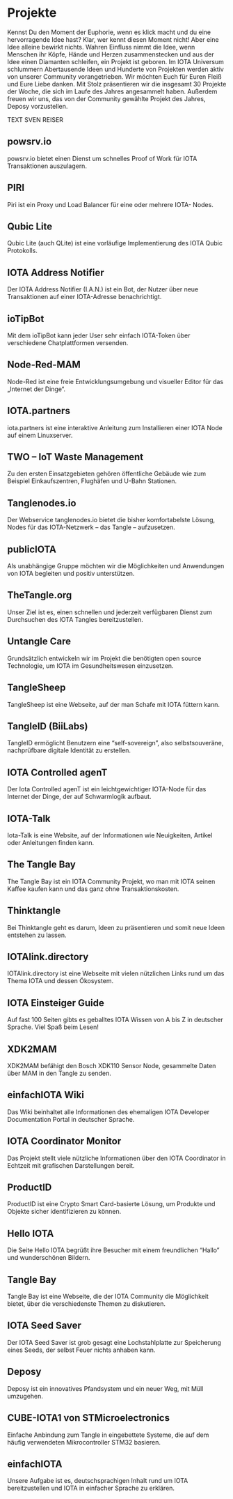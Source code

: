 # Projekte
Kennst Du den Moment der Euphorie, wenn es klick macht und du eine hervorragende Idee hast? Klar, wer kennt diesen Moment nicht! Aber eine Idee alleine bewirkt nichts. Wahren Einfluss nimmt die Idee, wenn Menschen ihr Köpfe, Hände und Herzen zusammenstecken und aus der Idee einen Diamanten schleifen, ein Projekt ist geboren. Im IOTA Universum schlummern Abertausende Ideen und Hunderte von Projekten werden aktiv von unserer Community vorangetrieben. Wir möchten Euch für Euren Fleiß und Eure Liebe danken. Mit Stolz präsentieren wir die insgesamt 30 Projekte der Woche, die sich im Laufe des Jahres angesammelt haben. Außerdem freuen wir uns, das von der Community gewählte Projekt des Jahres, Deposy vorzustellen.

TEXT SVEN REISER

## powsrv.io
powsrv.io bietet einen Dienst um schnelles Proof of Work für IOTA Transaktionen auszulagern.

## PIRI
Piri ist ein Proxy und Load Balancer für eine oder mehrere IOTA- Nodes.

## Qubic Lite
Qubic Lite (auch QLite) ist eine vorläufige Implementierung des IOTA Qubic Protokolls.

## IOTA Address Notifier
Der IOTA Address Notifier (I.A.N.) ist ein Bot, der Nutzer über neue Transaktionen auf einer IOTA-Adresse benachrichtigt.

## ioTipBot
Mit dem ioTipBot kann jeder User sehr einfach IOTA-Token über verschiedene Chatplattformen versenden.

## Node-Red-MAM
Node-Red ist eine freie Entwicklungsumgebung und visueller Editor für das „Internet der Dinge“.

## IOTA.partners
iota.partners ist eine interaktive Anleitung zum Installieren einer IOTA Node auf einem Linuxserver.

## TWO – IoT Waste Management
Zu den ersten Einsatzgebieten gehören öffentliche Gebäude wie zum Beispiel Einkaufszentren, Flughäfen und U-Bahn Stationen.

## Tanglenodes.io
Der Webservice tanglenodes.io bietet die bisher komfortabelste Lösung, Nodes für das IOTA-Netzwerk – das Tangle – aufzusetzen.

## publicIOTA
Als unabhängige Gruppe möchten wir die Möglichkeiten und Anwendungen von IOTA begleiten und positiv unterstützen.

## TheTangle.org
Unser Ziel ist es, einen schnellen und jederzeit verfügbaren Dienst zum Durchsuchen des IOTA Tangles bereitzustellen.

## Untangle Care
Grundsätzlich entwickeln wir im Projekt die benötigten open source Technologie, um IOTA im Gesundheitswesen einzusetzen.

## TangleSheep
TangleSheep ist eine Webseite, auf der man Schafe mit IOTA füttern kann.

## TangleID (BiiLabs)
TangleID ermöglicht Benutzern eine “self-sovereign”, also selbstsouveräne, nachprüfbare digitale Identität zu erstellen.

## IOTA Controlled agenT
Der Iota Controlled agenT ist ein leichtgewichtiger IOTA-Node für das Internet der Dinge, der auf Schwarmlogik aufbaut.

## IOTA-Talk
Iota-Talk is eine Website, auf der Informationen wie Neuigkeiten, Artikel oder Anleitungen finden kann.

## The Tangle Bay
The Tangle Bay ist ein IOTA Community Projekt, wo man mit IOTA seinen Kaffee kaufen kann und das ganz ohne Transaktionskosten.

## Thinktangle
Bei Thinktangle geht es darum, Ideen zu präsentieren und somit neue Ideen entstehen zu lassen.

## IOTAlink.directory
IOTAlink.directory ist eine Webseite mit vielen nützlichen Links rund um das Thema IOTA und dessen Ökosystem.

## IOTA Einsteiger Guide
Auf fast 100 Seiten gibts es geballtes IOTA Wissen von A bis Z in deutscher Sprache. Viel Spaß beim Lesen!

## XDK2MAM
XDK2MAM befähigt den Bosch XDK110 Sensor Node, gesammelte Daten über MAM in den Tangle zu senden.

## einfachIOTA Wiki
Das Wiki beinhaltet alle Informationen des ehemaligen IOTA Developer Documentation Portal in deutscher Sprache.

## IOTA Coordinator Monitor
Das Projekt stellt viele nützliche Informationen über den IOTA Coordinator in Echtzeit mit grafischen Darstellungen bereit.

## ProductID
ProductID ist eine Crypto Smart Card-basierte Lösung, um Produkte und Objekte sicher identifizieren zu können.

## Hello IOTA
Die Seite Hello IOTA begrüßt ihre Besucher mit einem freundlichen “Hallo” und wunderschönen Bildern.

## Tangle Bay
Tangle Bay ist eine Webseite, die der IOTA Community die Möglichkeit bietet, über die verschiedenste Themen zu diskutieren.

## IOTA Seed Saver
Der IOTA Seed Saver ist grob gesagt eine Lochstahlplatte zur Speicherung eines Seeds, der selbst Feuer nichts anhaben kann.

## Deposy
Deposy ist ein innovatives Pfandsystem und ein neuer Weg, mit Müll umzugehen.

## CUBE-IOTA1 von STMicroelectronics
Einfache Anbindung zum Tangle in eingebettete Systeme, die auf dem häufig verwendeten Mikrocontroller STM32 basieren.

## einfachIOTA
Unsere Aufgabe ist es, deutschsprachigen Inhalt rund um IOTA bereitzustellen und IOTA in einfacher Sprache zu erklären.